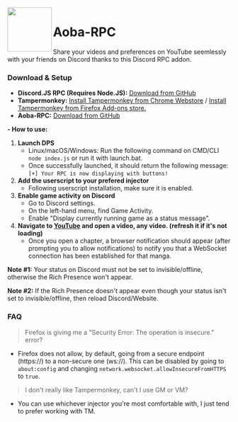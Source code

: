 <img align="left" width="100" height="100" src="https://raw.githubusercontent.com/Jinzulen/Aoba-RPC/master/ext/icons/youtube-128.png">

# Aoba-RPC

Share your videos and preferences on YouTube seemlessly with your friends on Discord thanks to this Discord RPC addon.

### Download & Setup
- **Discord.JS RPC (Requires Node.JS):** [Download from GitHub](https://github.com/Hazuki-san/Discord-RPC)
- **Tampermonkey:** [Install Tampermonkey from Chrome Webstore](https://chrome.google.com/webstore/detail/tampermonkey/dhdgffkkebhmkfjojejmpbldmpobfkfo) / [Install Tampermonkey from Firefox Add-ons store.](https://addons.mozilla.org/en-US/firefox/addon/tampermonkey/)
- **Aoba-RPC:** [Download from GitHub](https://github.com/Jinzulen/Mangadex-RPC/blob/master/src/Aoba-RPC.js)

**- How to use:**
1. **Launch DPS**
    - Linux/macOS/Windows: Run the following command on CMD/CLI `node index.js` or run it with launch.bat.
    - Once successfully launched, it should return the following message: `[+] Your RPC is now displaying with buttons!`
2. **Add the userscript to your prefered injector**
    - Following userscript installation, make sure it is enabled.
3. **Enable game activity on Discord**
    - Go to Discord settings.
    - On the left-hand menu, find Game Activity.
    - Enable "Display currently running game as a status message".
4. **Navigate to [YouTube](https://youtube.com/) and open a video, any video. (refresh it if it's not loading)**
    - Once you open a chapter, a browser notification should appear (after prompting you to allow notifications) to notify you that a WebSocket connection has been established for that manga.

**Note #1:** Your status on Discord must not be set to invisible/offline, otherwise the Rich Presence won't appear.

**Note #2:** If the Rich Presence doesn't appear even though your status isn't set to invisible/offline, then reload Discord/Website.

### FAQ
> Firefox is giving me a "Security Error: The operation is insecure." error?
- Firefox does not allow, by default, going from a secure endpoint (https://) to a non-secure one (ws://). This can be disabled by going to `about:config` and changing `network.websocket.allowInsecureFromHTTPS` to `true`.

> I don't really like Tampermonkey, can't I use GM or VM?
- You can use whichever injector you're most comfortable with, I just tend to prefer working with TM.